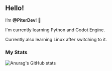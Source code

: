 
## Hello!
I’m **@PiterDev**! 👋 

I'm currently learning Python and Godot Engine.

Currently also learning Linux after switching to it.

### My Stats
![Anurag's GitHub stats](https://github-readme-stats.vercel.app/api?username=PiterDev&show_icons=true&theme=tokyonight)

<!---
PewolfP/PewolfP is a ✨ special ✨ repository because its `README.md` (this file) appears on your GitHub profile.
You can click the Preview link to take a look at your changes.
--->

